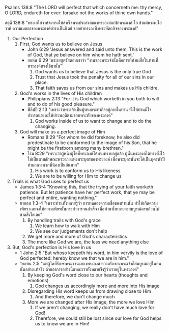 Psalms 138:8 "The LORD will perfect that which concerneth me: thy mercy, O LORD, endureth for ever: forsake not the works of thine own hands."

สดุดี 138:8 "พระเยโฮวาห์จะทรงให้สำเร็จพระประสงค์ของพระองค์แก่ข้าพระองค์ โอ ข้าแต่พระเยโฮวาห์ ความเมตตาของพระองค์ดำรงเป็นนิตย์ ขออย่าทรงละทิ้งพระหัตถกิจของพระองค์"

1. Our Perfection
    1. First, God wants us to believe on Jesus
        - John 6:29 'Jesus answered and said unto them, This is the work of God, that ye believe on him whom he hath sent.'
        - ยอห์น 6:29 'พระเยซูตรัสตอบเขาว่า “งานของพระเจ้านั้นคือการที่ท่านเชื่อในท่านที่พระองค์ทรงใช้มานั้น”'
            1. God wants us to believe that Jesus is the only true God
            2. Trust that Jesus took the penalty for all of our sins in our place.
            3. That faith saves us from our sins and makes us His childre.
    2. God's works in the lives of His children
        - Philippians 2:13 "For it is God which worketh in you both to will and to do of his good pleasure."
        - ฟีลิปปี 2:13 "เพราะว่าพระเจ้าเป็นผู้ทรงกระทำกิจอยู่ภายในท่าน ทั้งให้ท่านมีใจปรารถนาและให้ประพฤติตามชอบพระทัยของพระองค์"
            1. God works inside of us to want to change and to do the changing.
    3. God will make us a perfect image of Him
        - Romans 8:29 "For whom he did foreknow, he also did predestinate to be conformed to the image of his Son, that he might be the firstborn among many brethren."
        - โรม 8:29 "เพราะว่าผู้หนึ่งผู้ใดที่พระองค์ได้ทรงทราบอยู่แล้ว ผู้นั้นพระองค์ได้ทรงตั้งไว้ให้เป็นตามลักษณะพระฉายแห่งพระบุตรของพระองค์ เพื่อพระบุตรนั้นจะได้เป็นบุตรหัวปีท่ามกลางพวกพี่น้องเป็นอันมาก"
            1. His work is to conform us to His likeness
            2. We are to be willing for Him to change us
2. Trials is what God uses to perfect us
    - James 1:3-4 "Knowing this, that the trying of your faith worketh patience. But let patience have her perfect work, that ye may be perfect and entire, wanting nothing."
    - ยากอบ 1:3-4 "เพราะท่านทั้งหลายรู้ว่า การทดลองความเชื่อของท่านนั้น ทำให้เกิดความเพียร และจงให้ความเพียรนั้นกระทำการจนสำเร็จ เพื่อท่านทั้งหลายจะสมบูรณ์ครบถ้วนไม่ขาดสิ่งใดเลย"
        1. By handling trails with God's grace
            1. We learn how to walk with Him
            2. We see our judgements don't help
        2. We get more and more of God's characteristics
        3. The more like God we are, the less we need anything else
3. But, God's perfection is His love in us
    - 1 John 2:5 "But whoso keepeth his word, in him vervily is the love of God perfected: hereby know we that we are in him."
    - 1ยอห์น 2:5 "แต่ผู้ใดที่รักษาพระวจนะของพระองค์ ความรักของพระเจ้าก็สมบูรณ์อยู่ในคนนั้นอย่างแท้จริง ด้วยอาการอย่างนี้แหละเราทั้งหลายจึงรู้ว่าเราอยู่ในพระองค์"
        1. By keeping God's word close to our hearts (thoughts and emotions)
            1. God changes us accordingly more and more into His image
        2. Disregarding His word keeps us from drawing close to Him
            1. And therefore, we don't change much
        3. More we are changed after His image, the more we love Him
            1. If we aren't changing, we really don't have much love for God!
            2. Therefore, we could still be lost since our love for God helps us to know we are in Him!
